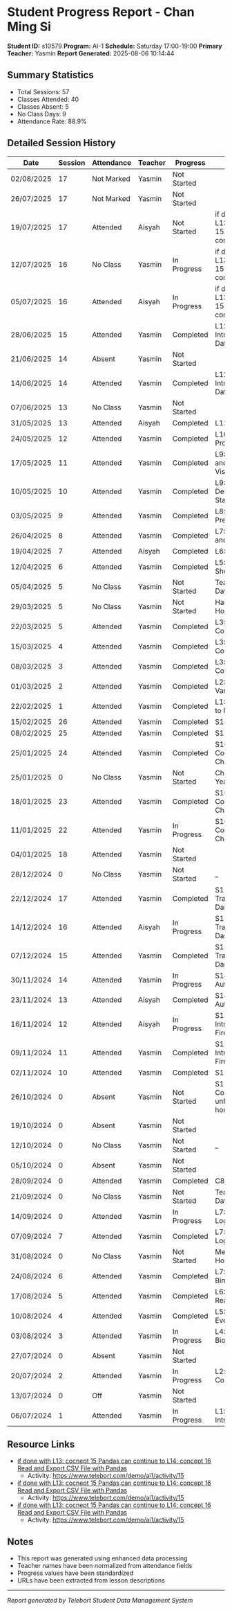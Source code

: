 # Student Progress Report - Chan Ming Si
**Student ID:** s10579
**Program:** AI-1
**Schedule:** Saturday 17:00-19:00
**Primary Teacher:** Yasmin
**Report Generated:** 2025-08-06 10:14:44

## Summary Statistics
- Total Sessions: 57
- Classes Attended: 40
- Classes Absent: 5
- No Class Days: 9
- Attendance Rate: 88.9%

## Detailed Session History
| Date | Session | Attendance | Teacher | Progress | Lesson |
|------|---------|------------|---------|----------|--------|
| 02/08/2025 | 17 | Not Marked | Yasmin | Not Started |  |
| 26/07/2025 | 17 | Not Marked | Yasmin | Not Started |  |
| 19/07/2025 | 17 | Attended | Aisyah | Not Started | if done with L13: cocnept 15 Pandas can continue t... |
| 12/07/2025 | 16 | No Class | Yasmin | In Progress | if done with L13: cocnept 15 Pandas can continue t... |
| 05/07/2025 | 16 | Attended | Aisyah | In Progress | if done with L13: cocnept 15 Pandas can continue t... |
| 28/06/2025 | 15 | Attended | Yasmin | Completed | L12: Introduction to Data Analysis |
| 21/06/2025 | 14 | Absent | Yasmin | Not Started |  |
| 14/06/2025 | 14 | Attended | Yasmin | Completed | L12: Introduction to Data Analysis |
| 07/06/2025 | 13 | No Class | Yasmin | Not Started |  |
| 31/05/2025 | 13 | Attended | Aisyah | Completed | L11: Quiz 1 |
| 24/05/2025 | 12 | Attended | Yasmin | Completed | L10: Mini Project 3 |
| 17/05/2025 | 11 | Attended | Yasmin | Completed | L9: PrettyTable and Data Visualization |
| 10/05/2025 | 10 | Attended | Yasmin | Completed | L9: Numpy and Descriptive Statistics |
| 03/05/2025 | 9 | Attended | Yasmin | Completed | L8: Covid 19 Prediction |
| 26/04/2025 | 8 | Attended | Yasmin | Completed | L7: Functions and Packages |
| 19/04/2025 | 7 | Attended | Aisyah | Completed | L6: Dictionary |
| 12/04/2025 | 6 | Attended | Yasmin | Completed | L5: Ice Cream Shop |
| 05/04/2025 | 5 | No Class | Yasmin | Not Started | Teacher Parent Day |
| 29/03/2025 | 5 | No Class | Yasmin | Not Started | Hari Raya Holiday |
| 22/03/2025 | 5 | Attended | Yasmin | Completed | L3: List and Conditions |
| 15/03/2025 | 4 | Attended | Yasmin | Completed | L3: List and Conditions |
| 08/03/2025 | 3 | Attended | Yasmin | Completed | L3: List and Conditions |
| 01/03/2025 | 2 | Attended | Yasmin | Completed | L2:Operators & Variables |
| 22/02/2025 | 1 | Attended | Yasmin | Completed | L1:Introduction to Python |
| 15/02/2025 | 26 | Attended | Yasmin | Completed | S18:Graduation |
| 08/02/2025 | 25 | Attended | Yasmin | Completed | S17: Quiz 2 |
| 25/01/2025 | 24 | Attended | Yasmin | Completed | S16: Svelte Coding Challenge |
| 25/01/2025 | 0 | No Class | Yasmin | Not Started | Chinese New Year Holiday |
| 18/01/2025 | 23 | Attended | Yasmin | Completed | S16: Svelte Coding Challenge |
| 11/01/2025 | 22 | Attended | Yasmin | In Progress | S16: Svelte Coding Challenge |
| 04/01/2025 | 18 | Attended | Yasmin | Not Started |  |
| 28/12/2024 | 0 | No Class | Yasmin | Not Started | _ |
| 22/12/2024 | 17 | Attended | Yasmin | Completed | S15: Mood Tracker + My Dashboard |
| 14/12/2024 | 16 | Attended | Aisyah | In Progress | S15: Mood Tracker + My Dashboard |
| 07/12/2024 | 15 | Attended | Yasmin | Completed | S15: Mood Tracker + My Dashboard |
| 30/11/2024 | 14 | Attended | Yasmin | In Progress | S14: Firebase Authentication |
| 23/11/2024 | 13 | Attended | Aisyah | Completed | S14: Firebase Authentication |
| 16/11/2024 | 12 | Attended | Aisyah | In Progress | S13: Introduction to Firebase |
| 09/11/2024 | 11 | Attended | Yasmin | Completed | S13: Introduction to Firebase |
| 02/11/2024 | 10 | Attended | Yasmin | Completed | S12: Quiz 1 |
| 26/10/2024 | 0 | Absent | Yasmin | Not Started | S11: Revision + Completing unfinished homework |
| 19/10/2024 | 0 | Absent | Yasmin | Not Started |  |
| 12/10/2024 | 0 | No Class | Yasmin | Not Started | _ |
| 05/10/2024 | 0 | Absent | Yasmin | Not Started |  |
| 28/09/2024 | 0 | Attended | Yasmin | Completed | C8:Svelte Kit |
| 21/09/2024 | 0 | No Class | Yasmin | Not Started | Teacher Parent Day |
| 14/09/2024 | 0 | Attended | Yasmin | In Progress | L7: Svelte: Logic |
| 07/09/2024 | 7 | Attended | Yasmin | Completed | L7: Svelte: Logic |
| 31/08/2024 | 0 | No Class | Yasmin | Not Started | Merdeka Holiday |
| 24/08/2024 | 6 | Attended | Yasmin | Completed | L7: Svelte Data Binding |
| 17/08/2024 | 5 | Attended | Yasmin | Completed | L6: Svelte Reactivity |
| 10/08/2024 | 4 | Attended | Yasmin | Completed | L5: Svelte Events |
| 03/08/2024 | 3 | Attended | Yasmin | In Progress | L4: My Biography |
| 27/07/2024 | 0 | Absent | Yasmin | Not Started |  |
| 20/07/2024 | 2 | Attended | Yasmin | In Progress | L2: Svelte: Components |
| 13/07/2024 | 0 | Off | Yasmin | Not Started |  |
| 06/07/2024 | 1 | Attended | Yasmin | In Progress | L1: Introduction |

## Resource Links
- [if done with L13: cocnept 15 Pandas can continue to L14: concept 16 Read and Export CSV File with Pandas](https://www.telebort.com/demo/ai1/lesson/15)
  - Activity: https://www.telebort.com/demo/ai1/activity/15
- [if done with L13: cocnept 15 Pandas can continue to L14: concept 16 Read and Export CSV File with Pandas](https://www.telebort.com/demo/ai1/lesson/15)
  - Activity: https://www.telebort.com/demo/ai1/activity/15
- [if done with L13: cocnept 15 Pandas can continue to L14: concept 16 Read and Export CSV File with Pandas](https://www.telebort.com/demo/ai1/lesson/15)
  - Activity: https://www.telebort.com/demo/ai1/activity/15

## Notes
- This report was generated using enhanced data processing
- Teacher names have been normalized from attendance fields
- Progress values have been standardized
- URLs have been extracted from lesson descriptions

---
*Report generated by Telebort Student Data Management System*